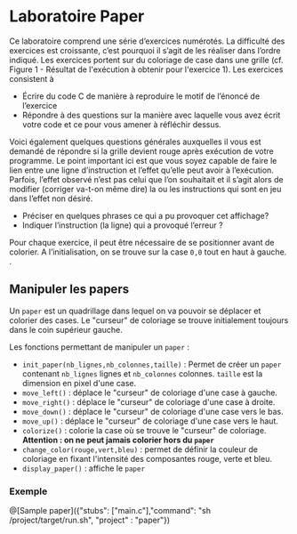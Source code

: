 # Laboratoire Paper

Ce laboratoire comprend une série d’exercices numérotés. La difficulté des exercices est croissante, c’est pourquoi il s’agit de les réaliser dans l’ordre indiqué. Les exercices portent sur du coloriage de case dans une grille (cf. Figure 1 - Résultat de l'exécution à obtenir pour l'exercice 1).
Les exercices consistent à
- Écrire du code C de manière à reproduire le motif de l’énoncé de l’exercice
- Répondre à des questions sur la manière avec laquelle vous avez écrit votre code et ce pour vous amener à réfléchir dessus.

Voici également quelques questions générales auxquelles il vous est demandé de répondre si la grille devient rouge après exécution de votre programme. Le point important ici est que vous soyez capable de faire le lien entre une ligne d’instruction et l’effet qu’elle peut avoir à l’exécution. Parfois, l’effet observé n’est pas celui que l’on souhaitait et il s’agit alors de modifier (corriger va-t-on même dire) la ou les instructions qui sont en jeu dans l’effet non désiré.
- Préciser en quelques phrases ce qui a pu provoquer cet affichage?
- Indiquer l’instruction (la ligne) qui a provoqué l’erreur ?

Pour chaque exercice, il peut être nécessaire de se positionner avant de colorier. A l’initialisation, on se trouve sur la case `0,0` tout en haut à gauche.
.

## Manipuler les papers

Un `paper` est un quadrillage dans lequel on va pouvoir se déplacer et colorier des cases. Le "curseur" de coloriage se trouve initialement toujours dans le coin supérieur gauche.

Les fonctions permettant de manipuler un `paper` :
- `init_paper(nb_lignes,nb_colonnes,taille)` : Permet de créer un `paper` contenant `nb_lignes` lignes et `nb_colonnes` colonnes. `taille` est la dimension en pixel d'une case.
- `move_left()` : déplace le "curseur" de coloriage d'une case à gauche.
- `move_right()` : déplace le "curseur" de coloriage d'une case à droite.
- `move_down()` : déplace le "curseur" de coloriage d'une case vers le bas.
- `move_up()`  : déplace le "curseur" de coloriage d'une case vers le haut.
- `colorize()` : colorie la case où se trouve le "curseur" de coloriage. **Attention : on ne peut jamais colorier hors du `paper`**
- `change_color(rouge,vert,bleu)` : permet de définir la couleur de coloriage en fixant l'intensité des composantes rouge, verte et bleu.
- `display_paper()` : affiche le `paper`

### Exemple

@[Sample paper]({"stubs": ["main.c"],"command": "sh /project/target/run.sh", "project" : "paper"})
